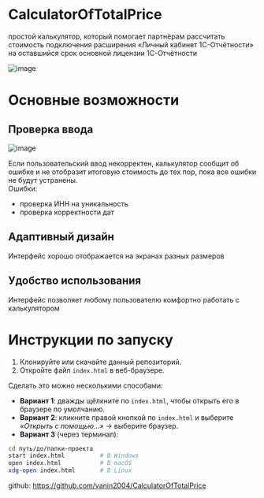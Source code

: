 # CalculatorOfTotalPrice  
простой калькулятор, который помогает партнёрам рассчитать стоимость подключения расширения «Личный кабинет 1С-Отчётности» на оставшийся срок основной лицензии 1С-Отчётности

![image](https://github.com/user-attachments/assets/3f978a4a-aac1-4b73-bc3c-cba313e7a8d9)

# Основные возможности

## Проверка ввода
![image](https://github.com/user-attachments/assets/cb14c9b7-c96e-46fc-8a08-91b3c93d4c09)

Если пользовательский ввод некорректен, калькулятор сообщит об ошибке и не отобразит итоговую стоимость до тех пор, пока все ошибки не будут устранены.  
Ошибки:
- проверка ИНН на уникальность
- проверка корректности дат

## Адаптивный дизайн  
Интерфейс хорошо отображается на экранах разных размеров

## Удобство использования  
Интерфейс позволяет любому пользователю комфортно работать с калькулятором

# Инструкции по запуску  
1. Клонируйте или скачайте данный репозиторий.  
2. Откройте файл `index.html` в веб-браузере.

Сделать это можно несколькими способами:

- **Вариант 1**: дважды щёлкните по `index.html`, чтобы открыть его в браузере по умолчанию.  
- **Вариант 2**: кликните правой кнопкой по `index.html` и выберите _«Открыть с помощью…»_ → выберите браузер.  
- **Вариант 3** (через терминал):

```bash
cd путь/до/папки-проекта
start index.html          # В Windows
open index.html           # В macOS
xdg-open index.html       # В Linux
```

github: https://github.com/vanin2004/CalculatorOfTotalPrice